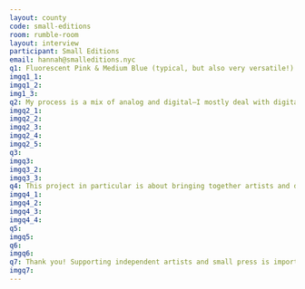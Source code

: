 ```yaml
---
layout: county 
code: small-editions
room: rumble-room
layout: interview
participant: Small Editions
email: hannah@smalleditions.nyc
q1: Fluorescent Pink & Medium Blue (typical, but also very versatile!)
imgq1_1: 
imgq1_2: 
img1_3: 
q2: My process is a mix of analog and digital–I mostly deal with digital files form contributors, but I'll print out all the content and lay it out on the floor. I also mix up direct scanning from the riso bed with digital illustrations or images. The paper and binding are determined by the size of the book, the desired cost, and most importantly, the content. In lōkē vol. 2, I made two mini books to show video projects from a two contributors.  
imgq2_1: 
imgq2_2: 
imgq2_3: 
imgq2_4: 
imgq2_5: 
q3: 
imgq3: 
imgq3_2: 
imgq3_3: 
q4: This project in particular is about bringing together artists and designers work across disciplines. I'm always thinking about how to best sequence contributors, and I'm always amazed at how such different works can still speak to each other when placed in proximity. This project is also about the parts and sum of the term "works in progress", and I conducted interviews to discuss work that I found difficult to communicate with images alone. For me, the lōkē project (and the general ways in which I work) is inspired by '60s & '70s artist magazines, and communities of New York artists who cross-collaborated in each other's various disciplines during the same time period.
imgq4_1: 
imgq4_2: 
imgq4_3: 
imgq4_4: 
q5: 
imgq5: 
q6: 
imgq6: 
q7: Thank you! Supporting independent artists and small press is important and appreciated always, but especially necessary now. We can't do what we do without you!
imgq7: 
---
```


